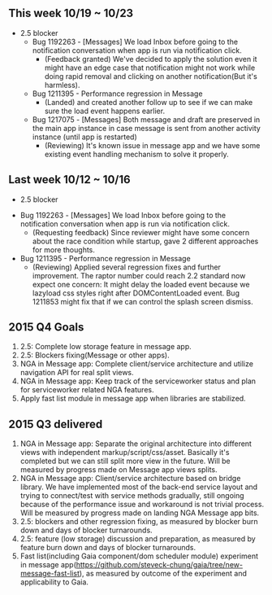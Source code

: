 ## This week 10/19 ~ 10/23
* 2.5 blocker
  - Bug 1192263 - [Messages] We load Inbox before going to the notification conversation when app is run via notification click.
    - (Feedback granted) We've decided to apply the solution even it might have an edge case that notification might not work while doing rapid removal and clicking on another notification(But it's harmless).  
  - Bug 1211395 - Performance regression in Message
    - (Landed) and created another follow up to see if we can make sure the load event happens earlier.
  - Bug 1217075 - [Messages] Both message and draft are preserved in the main app instance in case message is sent from another activity instance (until app is restarted)
    - (Reviewing) It's known issue in message app and we have some existing event handling mechanism to solve it properly.

## Last week 10/12 ~ 10/16
* 2.5 blocker
- Bug 1192263 - [Messages] We load Inbox before going to the notification conversation when app is run via notification click.
  - (Requesting feedback) Since reviewer might have some concern about the race condition while startup, gave 2 different approaches for more thoughts.
- Bug 1211395 - Performance regression in Message
  - (Reviewing) Applied several regression fixes and further improvement. The raptor number could reach 2.2 standard now expect one concern: It might delay the loaded event because we lazyload css styles right after DOMContentLoaded event. Bug 1211853 might fix that if we can control the splash screen dismiss. 

## 2015 Q4 Goals

1. 2.5: Complete low storage feature in message app.
2. 2.5: Blockers fixing(Message or other apps).
3. NGA in Message app: Complete client/service architecture and utilize navigation API for real split views.
4. NGA in Message app: Keep track of the serviceworker status and plan for serviceworker related NGA features.
5. Apply fast list module in message app when libraries are stabilized.

## 2015 Q3 delivered

1. NGA in Message app: Separate the original architecture into different views with independent markup/script/css/asset. Basically it's completed but we can still split more view in the future. Will be measured by progress made on Message app views splits.
2. NGA in Message app: Client/service architecture based on bridge library. We have implemented most of the back-end service layout and trying to connect/test with service methods gradually, still ongoing because of the performance issue and workaround is not trivial process. Will be measured by progress made on landing NGA Message app bits.
3. 2.5: blockers and other regression fixing, as measured by blocker burn down and days of blocker turnarounds.
4. 2.5: feature (low storage) discussion and preparation, as measured by feature burn down and days of blocker turnarounds.
5. Fast list(including Gaia component/dom scheduler module) experiment in message app(https://github.com/steveck-chung/gaia/tree/new-message-fast-list), as measured by outcome of the experiment and applicability to Gaia.
